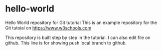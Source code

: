 # hello-world
Hello World repository for Git tutorial
This is an example repository for the Git tutoial on https://www.w3schools.com

This repository is built step by step in the tutorial.
I can also edit file on github.
This line is for showing push local branch to github.

